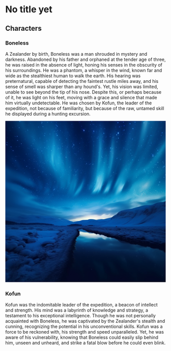 # No title yet

## Characters

### Boneless

A Zealander by birth, Boneless was a man shrouded in mystery and darkness. Abandoned by his father and orphaned at the tender age of three, he was raised in the absence of light, honing his senses in the obscurity of his surroundings. He was a phantom, a whisper in the wind, known far and wide as the stealthiest human to walk the earth. His hearing was preternatural, capable of detecting the faintest rustle miles away, and his sense of smell was sharper than any hound's. Yet, his vision was limited, unable to see beyond the tip of his nose. Despite this, or perhaps because of it, he was light on his feet, moving with a grace and silence that made him virtually undetectable. He was chosen by Kofun, the leader of the expedition, not because of familiarity, but because of the raw, untamed skill he displayed during a hunting excursion.

![Boneless](pictures/test.png)

### Kofun

Kofun was the indomitable leader of the expedition, a beacon of intellect and strength. His mind was a labyrinth of knowledge and strategy, a testament to his exceptional intelligence. Though he was not personally acquainted with Boneless, he was captivated by the Zealander's stealth and cunning, recognizing the potential in his unconventional skills. Kofun was a force to be reckoned with, his strength and speed unparalleled. Yet, he was aware of his vulnerability, knowing that Boneless could easily slip behind him, unseen and unheard, and strike a fatal blow before he could even blink.